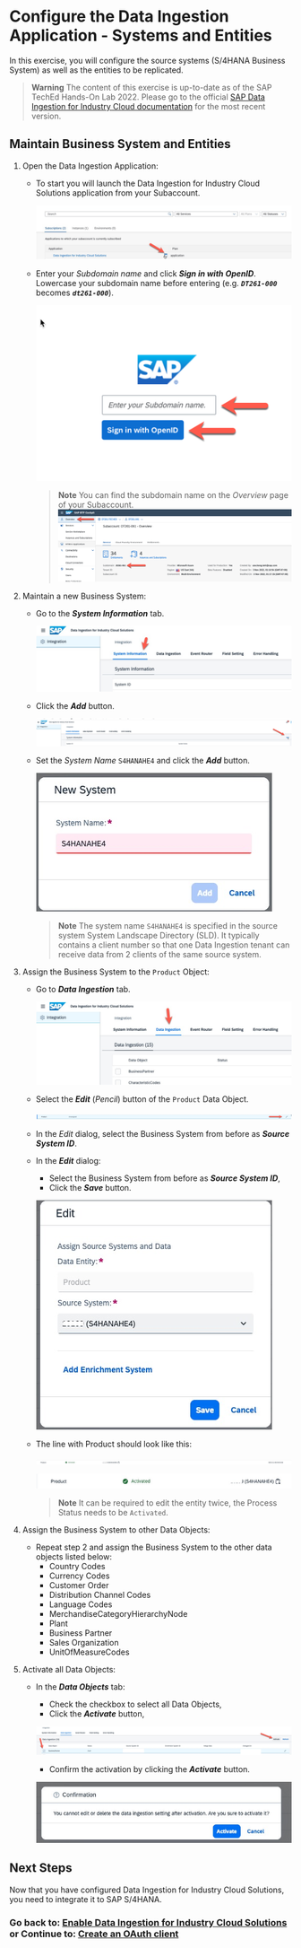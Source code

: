 # Configure the Data Ingestion Application - Systems and Entities

In this exercise, you will configure the source systems (S/4HANA Business System) as well as the entities to be replicated.

> **Warning**
> The content of this exercise is up-to-date as of the SAP TechEd Hands-On Lab 2022. Please go to the official [SAP Data Ingestion for Industry Cloud documentation](https://help.sap.com/docs/DI_ICS/925366f331c54ee88e2b61ddae0be9fc/88da41cc955e49f1b7080e882bae36d4.html?locale=en-US) for the most recent version.

## Maintain Business System and Entities

1. Open the Data Ingestion Application:

   - To start you will launch the Data Ingestion for Industry Cloud Solutions application from your Subaccount. 

      ![](images/EX2_1.jpg)

   - Enter your *Subdomain name* and click ***Sign in with OpenID***. Lowercase your subdomain name before entering (e.g. ***`DT261-000`*** becomes ***`dt261-000`***).

      ![](images/EX2_12.png)

      > **Note**
      > You can find the subdomain name on the *Overview* page of your Subaccount.
         ![](images/EX2_13.png)

2. Maintain a new Business System:

   - Go to the ***System Information*** tab.

      ![](images/EX2_3.jpg)

   - Click the ***Add*** button.

       ![](images/EX2_2.jpg)

   - Set the *System Name* `S4HANAHE4` and click the ***Add*** button.

       ![](images/EX2_4.jpg)

       > **Note**
       > The system name `S4HANAHE4` is specified in the source system System Landscape Directory (SLD). It typically contains a client number so that one Data Ingestion tenant can receive data from 2 clients of the same source system.

      
3. Assign the Business System to the `Product` Object:

   - Go to ***Data Ingestion*** tab. 

       ![](images/EX2_5.jpg)

   - Select the ***Edit*** (*Pencil*) button of the `Product` Data Object. 

       ![](images/EX2_6.jpg)

   - In the *Edit* dialog, select the Business System from before as ***Source System ID***. 
   - In the ***Edit*** dialog:
     - Select the Business System from before as ***Source System ID***,
     - Click the ***Save*** button.

      ![](images/EX2_7.jpg)

   - The line with Product should look like this: 

      ![](images/EX2_8.jpg) <br>

      ![](images/EX2_11.jpg)

      > **Note**
      > It can be required to edit the entity twice, the Process Status needs to be `Activated`.


4. Assign the Business System to other Data Objects:

    - Repeat step 2 and assign the Business System to the other data objects listed below:
      - Country Codes
      - Currency Codes
      - Customer Order
      - Distribution Channel Codes
      - Language Codes
      - MerchandiseCategoryHierarchyNode
      - Plant
      - Business Partner
      - Sales Organization
      - UnitOfMeasureCodes

5. Activate all Data Objects:

    - In the ***Data Objects*** tab:
      - Check the checkbox to select all Data Objects,
      - Click the ***Activate*** button,
	
      ![](images/EX2_9.jpg)
       
      - Confirm the activation by clicking the ***Activate*** button.
      
      ![](images/EX2_10.jpg)

## Next Steps

Now that you have configured Data Ingestion for Industry Cloud Solutions, you need to integrate it to SAP S/4HANA.

### Go back to: [**Enable Data Ingestion for Industry Cloud Solutions**](../ex1/README.md) or Continue to: [**Create an OAuth client**](../ex4/README.md)